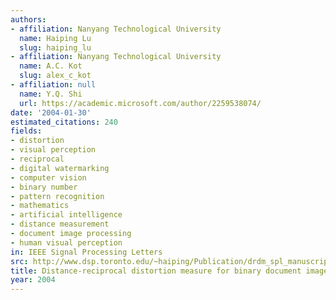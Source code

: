 ```yaml
---
authors:
- affiliation: Nanyang Technological University
  name: Haiping Lu
  slug: haiping_lu
- affiliation: Nanyang Technological University
  name: A.C. Kot
  slug: alex_c_kot
- affiliation: null
  name: Y.Q. Shi
  url: https://academic.microsoft.com/author/2259538074/
date: '2004-01-30'
estimated_citations: 240
fields:
- distortion
- visual perception
- reciprocal
- digital watermarking
- computer vision
- binary number
- pattern recognition
- mathematics
- artificial intelligence
- distance measurement
- document image processing
- human visual perception
in: IEEE Signal Processing Letters
src: http://www.dsp.toronto.edu/~haiping/Publication/drdm_spl_manuscript.pdf
title: Distance-reciprocal distortion measure for binary document images
year: 2004
---
```

